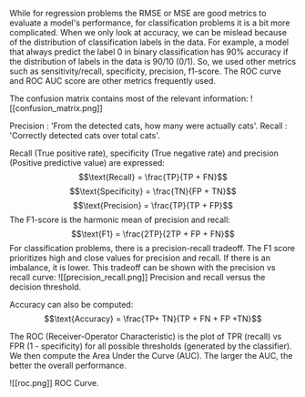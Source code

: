 While for regression problems the RMSE or MSE are good metrics to evaluate a model's performance, for classification problems it is a bit more complicated. When we only look at accuracy, we can be mislead because of the distribution of classification labels in the data. For example, a model that always predict the label 0 in binary classification has 90% accuracy if the distribution of labels in the data is 90/10 (0/1).
So, we used other metrics such as sensitivity/recall, specificity, precision, f1-score. The ROC curve and ROC AUC score are other metrics frequently used.

The confusion matrix contains most of the relevant information:
![[confusion_matrix.png]]

Precision : 'From the detected cats, how many were actually cats'.
Recall : 'Correctly detected cats over total cats'.

Recall (True positive rate), specificity (True negative rate) and precision (Positive predictive value) are expressed:
$$\text{Recall} = \frac{TP}{TP + FN}$$
$$\text{Specificity} = \frac{TN}{FP + TN}$$
$$\text{Precision} = \frac{TP}{TP + FP}$$
The F1-score is the harmonic mean of precision and recall:
$$\text{F1} = \frac{2TP}{2TP + FP + FN}$$
For classification problems, there is a precision-recall tradeoff. The F1 score prioritizes high and close values for precision and recall. If there is an imbalance, it is lower. This tradeoff can be shown with the precision vs recall curve:
![[precision_recall.png]]
Precision and recall versus the decision threshold.

Accuracy can also be computed:
$$\text{Accuracy} = \frac{TP+ TN}{TP + FN + FP +TN}$$

The ROC (Receiver-Operator Characteristic) is the plot of TPR (recall) vs FPR (1 - specificity) for all possible thresholds (generated by the classifier). We then compute the Area Under the Curve (AUC). The larger the AUC, the better the overall performance.

![[roc.png]]
ROC Curve.